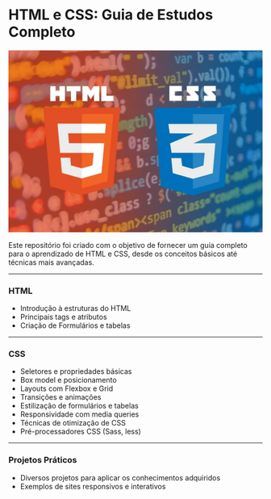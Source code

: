 # HTML e CSS: Guia de Estudos Completo

![](./img/html-css.png)

 Este repositório foi criado com o objetivo de fornecer um guia completo para o aprendizado de HTML e CSS, desde os conceitos básicos até técnicas mais avançadas.

---
### HTML
* Introdução à estruturas do HTML <br>
* Principais tags e atributos <br>
* Criação de Formulários e tabelas

---

### CSS
* Seletores e propriedades básicas <br>
* Box model e posicionamento <br>
* Layouts com Flexbox e Grid <br>
* Transições e animações <br>
* Estilização de formulários e tabelas <br>
* Responsividade com media queries <br>
* Técnicas de otimização de CSS <br>
* Pré-processadores CSS (Sass, less)

---
### Projetos Práticos
* Diversos projetos para aplicar os conhecimentos adquiridos <br>
* Exemplos de sites responsivos e interativos







